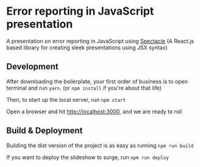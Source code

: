 # Error reporting in JavaScript presentation

A presentation on error reporting in JavaScript using [Spectacle](https://github.com/FormidableLabs/spectacle/) (A React.js based library for creating sleek presentations using JSX syntax)


## Development

After downloading the boilerplate, your first order of business is to open terminal and run `yarn`. (or `npm install` if you're about that life)

Then, to start up the local server, run `npm start`

Open a browser and hit [http://localhost:3000](http://localhost:3000), and we are ready to roll

## Build & Deployment

Building the dist version of the project is as easy as running `npm run build`

If you want to deploy the slideshow to surge, run `npm run deploy`
